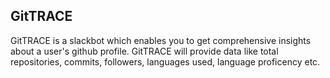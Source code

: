 ## GitTRACE

GitTRACE is a slackbot which enables you to get comprehensive insights about a user's github profile. GitTRACE will provide data like total repositories, commits, followers, languages used, language proficency etc.

